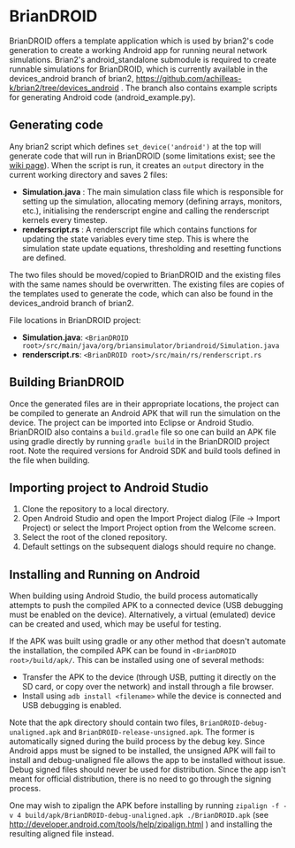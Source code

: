 BrianDROID
==========

BrianDROID offers a template application which is used by brian2's code generation to create a working Android app for running neural network simulations.
Brian2's android\_standalone submodule is required to create runnable simulations for BrianDROID, which is currently available in the devices\_android branch of brian2, https://github.com/achilleas-k/brian2/tree/devices_android .
The branch also contains example scripts for generating Android code (android\_example.py).

Generating code
--------------
Any brian2 script which defines ``set_device('android')`` at the top will generate code that will run in BrianDROID (some limitations exist; see the [wiki page](https://github.com/achilleas-k/BrianDROID/wiki/Limitations)).
When the script is run, it creates an ``output`` directory in the current working directory and saves 2 files:

- **Simulation.java** : The main simulation class file which is responsible for setting up the simulation, allocating memory (defining arrays, monitors, etc.), initialising the renderscript engine and calling the renderscript kernels every timestep.
- **renderscript.rs** : A renderscript file which contains functions for updating the state variables every time step. This is where the simulation state update equations, thresholding and resetting functions are defined.

The two files should be moved/copied to BrianDROID and the existing files with the same names should be overwritten.
The existing files are copies of the templates used to generate the code, which can also be found in the devices\_android branch of brian2.

File locations in BrianDROID project:

- **Simulation.java**: `<BrianDROID root>/src/main/java/org/briansimulator/briandroid/Simulation.java`
- **renderscript.rs**: `<BrianDROID root>/src/main/rs/renderscript.rs`

Building BrianDROID
-------------------
Once the generated files are in their appropriate locations, the project can be compiled to generate an Android APK that will run the simulation on the device.
The project can be imported into Eclipse or Android Studio.
BrianDROID also contains a ``build.gradle`` file so one can build an APK file using gradle directly by running ``gradle build`` in the BrianDROID project root.
Note the required versions for Android SDK and build tools defined in the file when building.

Importing project to Android Studio
-----------------------------------
1. Clone the repository to a local directory.
2. Open Android Studio and open the Import Project dialog (File -> Import Project) or select the Import Project option from the Welcome screen.
3. Select the root of the cloned repository.
4. Default settings on the subsequent dialogs should require no change.

Installing and Running on Android
---------------------------------
When building using Android Studio, the build process automatically attempts to push the compiled APK to a connected device (USB debugging must be enabled on the device).
Alternatively, a virtual (emulated) device can be created and used, which may be useful for testing.

If the APK was built using gradle or any other method that doesn't automate the installation, the compiled APK can be found in `<BrianDROID root>/build/apk/`.
This can be installed using one of several methods:

- Transfer the APK to the device (through USB, putting it directly on the SD card, or copy over the network) and install through a file browser.
- Install using ``adb install <filename>`` while the device is connected and USB debugging is enabled.

Note that the apk directory should contain two files, ``BrianDROID-debug-unaligned.apk`` and ``BrianDROID-release-unsigned.apk``.
The former is automatically signed during the build process by the debug key.
Since Android apps must be signed to be installed, the unsigned APK will fail to install and debug-unaligned file allows the app to be installed without issue.
Debug signed files should never be used for distribution.
Since the app isn't meant for official distribution, there is no need to go through the signing process.

One may wish to zipalign the APK before installing by running ``zipalign -f -v 4 build/apk/BrianDROID-debug-unaligned.apk ./BrianDROID.apk`` (see http://developer.android.com/tools/help/zipalign.html ) and installing the resulting aligned file instead.



